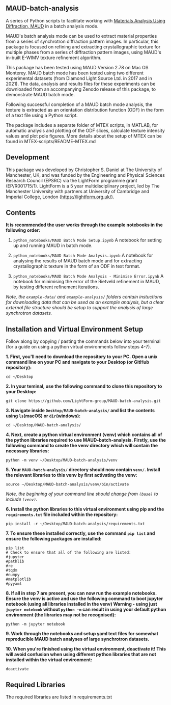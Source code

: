 MAUD-batch-analysis
-----------

A series of Python scripts to facilitate working with [Materials Analysis Using Diffraction, MAUD](http://maud.radiographema.eu) in a batch analysis mode.

MAUD's batch analysis mode can be used to extract material properties from a series of synchrotron diffraction pattern images. In particular, this package is focused on refining and extracting crystallographic texture for multiple phases from a series of diffraction pattern images, using MAUD's in-built E-WIMV texture refinement algorithm.

This package has been tested using MAUD Version 2.78 on Mac OS Monterey. MAUD batch mode has been tested using two different experimental datasets (from Diamond Light Source Ltd. in 2017 and in 2021). The data, analysis and results files for these experiments can be downloaded from an accompanying Zenodo release of this package, to demonstrate MAUD batch mode.

Following successful completion of a MAUD batch mode analysis, the texture is extracted as an orientation distribution function (ODF) in the form of a text file using a Python script.

The package includes a separate folder of MTEX scripts, in MATLAB, for automatic analysis and plotting of the ODF slices, calculate texture intensity values and plot pole figures. More details about the setup of MTEX can be found in MTEX-scripts/README-MTEX.md

Development
--------------

This package was developed by Christopher S. Daniel at The 
University of Manchester, UK, and was funded by the Engineering and Physical Sciences Research Council (EPSRC) via the LightForm programme grant (EP/R001715/1). LightForm is a 5 year multidisciplinary project, led by The Manchester University with partners at University of Cambridge and Imperial College, London (https://lightform.org.uk/).

Contents
-----------

**It is recommended the user works through the example notebooks in the following order:**
    
1. `python_notebooks/MAUD Batch Mode Setup.ipynb` A notebook for setting up and running MAUD in batch mode.

2. `python_notebooks/MAUD Batch Mode Analysis.ipynb` A notebook for analysing the results of MAUD batch mode and for extracting crystallographic texture in the form of an ODF in text format.

3. `python_notebooks/MAUD Batch Mode Analysis - Minimise Error.ipynb` A notebook for minimising the error of the Rietveld refinement in MAUD, by testing different refinement iterations.

*Note, the `example-data/` and `example-analysis/` folders contain instuctions for downloading data that can be used as an example analysis, but a clear external file structure should be setup to support the analysis of large synchrotron datasets.*

Installation and Virtual Environment Setup
-----------

Follow along by copying / pasting the commands below into your terminal (for a guide on using a python virtual environments follow steps 4-7).

**1. First, you'll need to download the repository to your PC. Open a unix command line on your PC and navigate to your Desktop (or GitHub repository):**
```unix
cd ~/Desktop
```
**2. In your teminal, use the following command to clone this repository to your Desktop:**
```unix
git clone https://github.com/LightForm-group/MAUD-batch-analysis.git
```
**3. Navigate inside `Desktop/MAUD-batch-analysis/` and list the contents using `ls`(macOS) or `dir`(windows):**
```unix
cd ~/Desktop/MAUD-batch-analysis/
```
**4. Next, create a python virtual environment (venv) which contains all of the python libraries required to use MAUD-batch-analysis.
Firstly, use the following command to create the venv directory which will contain the necessary libraries:**
```unix
python -m venv ~/Desktop/MAUD-batch-analysis/venv
```
**5. Your `MAUD-batch-analysis/` directory should now contain `venv/`. Install the relevant libraries to this venv by first activating the venv:**
```unix
source ~/Desktop/MAUD-batch-analysis/venv/bin/activate
```
*Note, the beginning of your command line should change from `(base)` to include `(venv)`.*

**6. Install the python libraries to this virtual environment using pip and the `requirements.txt` file included within the repository:**
```unix
pip install -r ~/Desktop/MAUD-batch-analysis/requirements.txt
```
**7. To ensure these installed correctly, use the command `pip list` and ensure the following packages are installed:**
```unix
pip list
# Check to ensure that all of the following are listed:
#jupyter
#pathlib
#re
#tqdm
#numpy
#matplotlib
#pyyaml
```
**8. If all in step 7 are present, you can now run the example notebooks.
Ensure the venv is active and use the following command to boot jupyter notebook (using all libraries installed in the venv)
Warning - using just `jupyter notebook` without `python -m` can result in using your default python environment (the libraries may not be recognised):**
```unix
python -m jupyter notebook
```
**9. Work through the notebooks and setup yaml text files for somewhat reproducible MAUD batch analyses of large synchrotron datasets.**

**10. When you're finished using the virtual environment, deactivate it!
This will avoid confusion when using different python libraries that are not installed within the virtual environment:**
```unix
deactivate
```

Required Libraries
--------------------

The required libraries are listed in requirements.txt